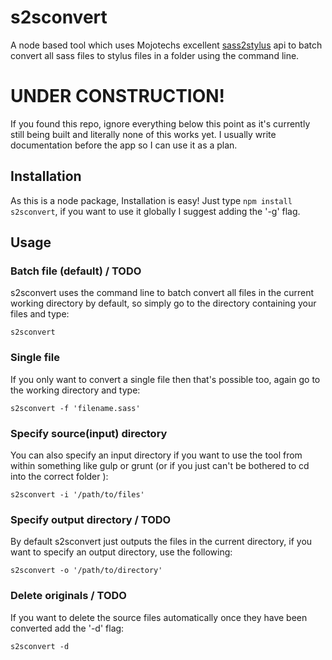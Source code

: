 # s2sconvert
A node based tool which uses Mojotechs excellent [sass2stylus](https://github.com/mojotech/sass2stylus) api to batch convert all sass files to stylus files in a folder using the command line.

# UNDER CONSTRUCTION!

If you found this repo, ignore everything below this point as it's currently still being built and literally none of this works yet. I usually write documentation before the app so I can use it as a plan.

## Installation

As this is a node package, Installation is easy! Just type `npm install s2sconvert`, if you want to use it globally I suggest adding the '-g' flag.

## Usage

### Batch file (default) / TODO
s2sconvert uses the command line to batch convert all files in the current working directory by default, so simply go to the directory containing your files and type:

`s2sconvert`

### Single file
If you only want to convert a single file then that's possible too, again go to the working directory and type:

`s2sconvert -f 'filename.sass'`

### Specify source(input) directory
You can also specify an input directory if you want to use the tool from within something like gulp or grunt (or if you just can't be bothered to cd into the correct folder ):

`s2sconvert -i '/path/to/files'`

### Specify output directory / TODO
By default s2sconvert just outputs the files in the current directory, if you want to specify an output directory, use the following:

`s2sconvert -o '/path/to/directory'`

### Delete originals / TODO
If you want to delete the source files automatically once they have been converted add the '-d' flag:

`s2sconvert -d`
